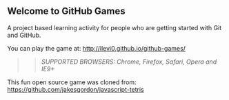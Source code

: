 ## Welcome to GitHub Games

A project based learning activity for people who are getting started with Git and GitHub.

You can play the game at: http://llevi0.github.io/github-games/

>> _*SUPPORTED BROWSERS*: Chrome, Firefox, Safari, Opera and IE9+_

This fun open source game was cloned from: https://github.com/jakesgordon/javascript-tetris
